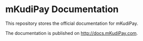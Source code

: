 
mKudiPay Documentation
======================

This repository stores the official documentation for mKudiPay.

The documentation is published on http://docs.mKudiPay.com.
